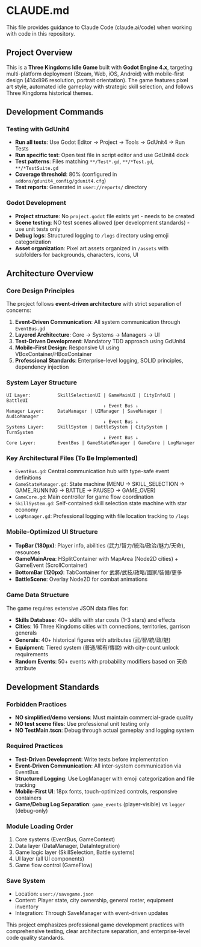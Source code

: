 # CLAUDE.md

This file provides guidance to Claude Code (claude.ai/code) when working with code in this repository.

## Project Overview

This is a **Three Kingdoms Idle Game** built with **Godot Engine 4.x**, targeting multi-platform deployment (Steam, Web, iOS, Android) with mobile-first design (414x896 resolution, portrait orientation). The game features pixel art style, automated idle gameplay with strategic skill selection, and follows Three Kingdoms historical themes.

## Development Commands

### Testing with GdUnit4
- **Run all tests**: Use Godot Editor → Project → Tools → GdUnit4 → Run Tests
- **Run specific test**: Open test file in script editor and use GdUnit4 dock
- **Test patterns**: Files matching `**/Test*.gd`, `**/*Test.gd`, `**/*TestSuite.gd`
- **Coverage threshold**: 80% (configured in `addons/gdunit4_config/gdunit4.cfg`)
- **Test reports**: Generated in `user://reports/` directory

### Godot Development
- **Project structure**: No `project.godot` file exists yet - needs to be created
- **Scene testing**: NO test scenes allowed (per development standards) - use unit tests only
- **Debug logs**: Structured logging to `/logs` directory using emoji categorization
- **Asset organization**: Pixel art assets organized in `/assets` with subfolders for backgrounds, characters, icons, UI

## Architecture Overview

### Core Design Principles
The project follows **event-driven architecture** with strict separation of concerns:

1. **Event-Driven Communication**: All system communication through `EventBus.gd`
2. **Layered Architecture**: Core → Systems → Managers → UI
3. **Test-Driven Development**: Mandatory TDD approach using GdUnit4
4. **Mobile-First Design**: Responsive UI using VBoxContainer/HBoxContainer
5. **Professional Standards**: Enterprise-level logging, SOLID principles, dependency injection

### System Layer Structure
```
UI Layer:          SkillSelectionUI | GameMainUI | CityInfoUI | BattleUI
                                    ↓ Event Bus ↓
Manager Layer:     DataManager | UIManager | SaveManager | AudioManager
                                    ↓ Event Bus ↓
Systems Layer:     SkillSystem | BattleSystem | CitySystem | TurnSystem
                                    ↓ Event Bus ↓
Core Layer:        EventBus | GameStateManager | GameCore | LogManager
```

### Key Architectural Files (To Be Implemented)
- `EventBus.gd`: Central communication hub with type-safe event definitions
- `GameStateManager.gd`: State machine (MENU → SKILL_SELECTION → GAME_RUNNING → BATTLE → PAUSED → GAME_OVER)
- `GameCore.gd`: Main controller for game flow coordination
- `SkillSystem.gd`: Self-contained skill selection state machine with star economy
- `LogManager.gd`: Professional logging with file location tracking to `/logs`

### Mobile-Optimized UI Structure
- **TopBar (180px)**: Player info, abilities (武力/智力/統治/政治/魅力/天命), resources
- **GameMainArea**: HSplitContainer with MapArea (Node2D cities) + GameEvent (ScrollContainer)
- **BottomBar (120px)**: TabContainer for 武將/武技/政略/國家/裝備/更多
- **BattleScene**: Overlay Node2D for combat animations

### Game Data Structure
The game requires extensive JSON data files for:
- **Skills Database**: 40+ skills with star costs (1-3 stars) and effects
- **Cities**: 16 Three Kingdoms cities with connections, territories, garrison generals
- **Generals**: 40+ historical figures with attributes (武/智/統/政/魅)
- **Equipment**: Tiered system (普通/稀有/傳說) with city-count unlock requirements
- **Random Events**: 50+ events with probability modifiers based on 天命 attribute

## Development Standards

### Forbidden Practices
- **NO simplified/demo versions**: Must maintain commercial-grade quality
- **NO test scene files**: Use professional unit testing only
- **NO TestMain.tscn**: Debug through actual gameplay and logging system

### Required Practices
- **Test-Driven Development**: Write tests before implementation
- **Event-Driven Communication**: All inter-system communication via EventBus
- **Structured Logging**: Use LogManager with emoji categorization and file tracking
- **Mobile-First UI**: 18px fonts, touch-optimized controls, responsive containers
- **Game/Debug Log Separation**: `game_events` (player-visible) vs `logger` (debug-only)

### Module Loading Order
1. Core systems (EventBus, GameContext)
2. Data layer (DataManager, DataIntegration)
3. Game logic layer (SkillSelection, Battle systems)
4. UI layer (all UI components)
5. Game flow control (GameFlow)

### Save System
- Location: `user://savegame.json`
- Content: Player state, city ownership, general roster, equipment inventory
- Integration: Through SaveManager with event-driven updates

This project emphasizes professional game development practices with comprehensive testing, clear architecture separation, and enterprise-level code quality standards.
